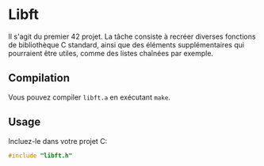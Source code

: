 # Libft

Il s'agit du premier 42 projet. La tâche consiste à recréer diverses fonctions de bibliothèque C standard, ainsi que des éléments supplémentaires qui pourraient être utiles, comme des listes chaînées par exemple.

## Compilation

Vous pouvez compiler  `libft.a` en exécutant  `make`.

## Usage

Incluez-le dans votre projet C:
```c
#include "libft.h"
```
